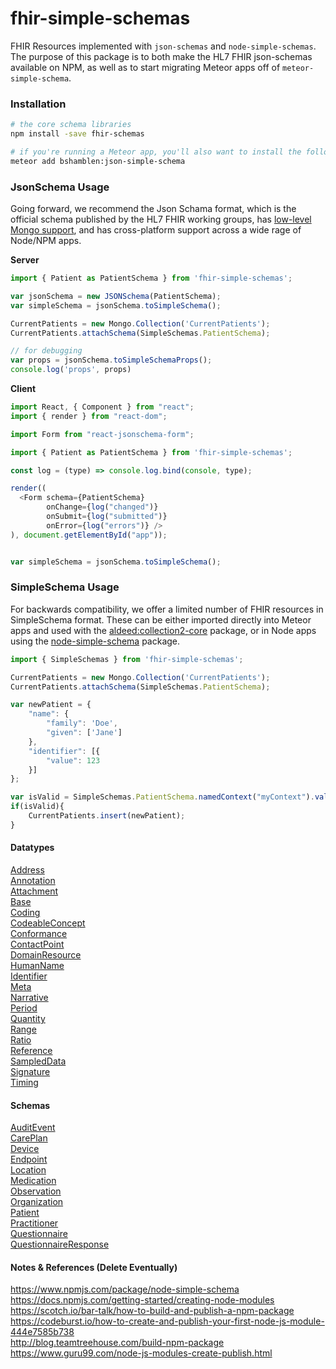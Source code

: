 # fhir-simple-schemas
FHIR Resources implemented with `json-schemas` and `node-simple-schemas`.  The purpose of this package is to both make the HL7 FHIR json-schemas available on NPM, as well as to start migrating Meteor apps off of `meteor-simple-schema`.  


### Installation  

```bash
# the core schema libraries
npm install -save fhir-schemas

# if you're running a Meteor app, you'll also want to install the following conversion utility
meteor add bshamblen:json-simple-schema
```


### JsonSchema Usage    
Going forward, we recommend the Json Schama format, which is the official schema published by the HL7 FHIR working groups, has [low-level Mongo support](https://docs.mongodb.com/manual/core/schema-validation/#json-schema), and has cross-platform support across a wide rage of Node/NPM apps.     

**Server**  
```js
import { Patient as PatientSchema } from 'fhir-simple-schemas';

var jsonSchema = new JSONSchema(PatientSchema);
var simpleSchema = jsonSchema.toSimpleSchema();

CurrentPatients = new Mongo.Collection('CurrentPatients');
CurrentPatients.attachSchema(SimpleSchemas.PatientSchema);

// for debugging
var props = jsonSchema.toSimpleSchemaProps();
console.log('props', props)
```


**Client**  
```js
import React, { Component } from "react";
import { render } from "react-dom";

import Form from "react-jsonschema-form";

import { Patient as PatientSchema } from 'fhir-simple-schemas';

const log = (type) => console.log.bind(console, type);

render((
  <Form schema={PatientSchema}
        onChange={log("changed")}
        onSubmit={log("submitted")}
        onError={log("errors")} />
), document.getElementById("app"));


var simpleSchema = jsonSchema.toSimpleSchema();
```

### SimpleSchema Usage    
For backwards compatibility, we offer a limited number of FHIR resources in SimpleSchema format.  These can be either imported directly into Meteor apps and used with the [aldeed:collection2-core](https://atmospherejs.com/aldeed/collection2-core) package, or in Node apps using the [node-simple-schema](https://www.npmjs.com/package/node-simple-schema) package.  

```js
import { SimpleSchemas } from 'fhir-simple-schemas';

CurrentPatients = new Mongo.Collection('CurrentPatients');
CurrentPatients.attachSchema(SimpleSchemas.PatientSchema);

var newPatient = {
    "name": {
        "family": 'Doe',
        "given": ['Jane']
    },
    "identifier": [{
        "value": 123
    }]
};

var isValid = SimpleSchemas.PatientSchema.namedContext("myContext").validate(patientobj);
if(isValid){
    CurrentPatients.insert(newPatient);
}
```

#### Datatypes      

[Address](https://www.hl7.org/fhir/datatypes.html#address)  
[Annotation](https://www.hl7.org/fhir/datatypes.html#annotation)  
[Attachment](https://www.hl7.org/fhir/datatypes.html#attachment)  
[Base]()    
[Coding](https://www.hl7.org/fhir/datatypes.html#codesystem)    
[CodeableConcept](https://www.hl7.org/fhir/datatypes.html#codeableconcept)  
[Conformance]()  
[ContactPoint](https://www.hl7.org/fhir/datatypes.html#contactpoint)    
[DomainResource](https://www.hl7.org/fhir/domainresource.html)    
[HumanName](https://www.hl7.org/fhir/datatypes.html#humanname)    
[Identifier](https://www.hl7.org/fhir/datatypes.html#identifier)    
[Meta](https://www.hl7.org/fhir/resource.html#meta)    
[Narrative]()  
[Period](https://www.hl7.org/fhir/datatypes.html#period)    
[Quantity](https://www.hl7.org/fhir/datatypes.html#quantity)    
[Range](https://www.hl7.org/fhir/datatypes.html#range)    
[Ratio](https://www.hl7.org/fhir/datatypes.html#ratio)    
[Reference](https://www.hl7.org/fhir/references.html#Reference)    
[SampledData](https://www.hl7.org/fhir/datatypes.html#sampleddata)    
[Signature](https://www.hl7.org/fhir/datatypes.html#signature)    
[Timing](https://www.hl7.org/fhir/datatypes.html#timing)    

#### Schemas   

[AuditEvent](https://www.hl7.org/fhir/auditevent.html)    
[CarePlan](https://www.hl7.org/fhir/careplan.html)    
[Device](https://www.hl7.org/fhir/device.html)    
[Endpoint](https://www.hl7.org/fhir/endpoint.html)    
[Location](https://www.hl7.org/fhir/location.html)    
[Medication](https://www.hl7.org/fhir/medication.html)    
[Observation](https://www.hl7.org/fhir/observation.html)    
[Organization](https://www.hl7.org/fhir/organization.html)    
[Patient](https://www.hl7.org/fhir/patient.html)    
[Practitioner](https://www.hl7.org/fhir/practitioner.html)    
[Questionnaire](https://www.hl7.org/fhir/questionnaire.html)    
[QuestionnaireResponse](https://www.hl7.org/fhir/questionnaireresponse.html)    

#### Notes & References (Delete Eventually)    
https://www.npmjs.com/package/node-simple-schema  
https://docs.npmjs.com/getting-started/creating-node-modules  
https://scotch.io/bar-talk/how-to-build-and-publish-a-npm-package  
https://codeburst.io/how-to-create-and-publish-your-first-node-js-module-444e7585b738  
http://blog.teamtreehouse.com/build-npm-package  
https://www.guru99.com/node-js-modules-create-publish.html  
